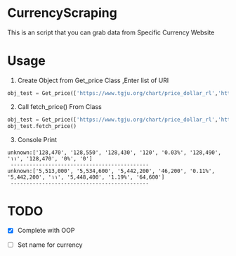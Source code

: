 # CurrencyScraping

This is an script that you can grab data from Specific Currency Website

# Usage

1) Create Object from Get_price Class ,Enter list of URl
```python
obj_test = Get_price(['https://www.tgju.org/chart/price_dollar_rl','http://www.tgju.org/chart/geram24'])
```

2) Call fetch_price() From Class 
```python
obj_test = Get_price(['https://www.tgju.org/chart/price_dollar_rl','http://www.tgju.org/chart/geram24'])
obj_test.fetch_price()
```
3) Console Print
```
unknown:['128,470', '128,550', '128,430', '120', '0.03%', '128,490', '۱۱', '128,470', '0%', '0'] 
 --------------------------------------------
unknown:['5,513,000', '5,534,600', '5,442,200', '46,200', '0.11%', '5,442,200', '۱۱', '5,448,400', '1.19%', '64,600'] 
 --------------------------------------------
```
# TODO
- [x] Complete with OOP
- [ ] Set name for currency

